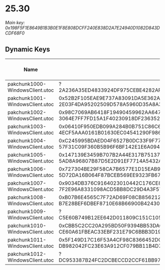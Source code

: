 # 25.30

###### *Main key: 0x198F5F1E8649B1B3B0E1F8E808DCFF240E838D2A7E24940D1082D843DCDF68F0*

## Dynamic Keys

| Name                              | Key</br>GUID                                                                                            | High Res Textures |
|-----------------------------------|---------------------------------------------------------------------------------------------------------|-------------------|
| pakchunk1000-WindowsClient.utoc   | ?</br>2A236A35ED4833924DF975CEBE4282AF | ✔️                 |
| pakchunk1001-WindowsClient.utoc   | 0x52B2F105EAE9E737A83091DA5E362A01EBCD48D3F625C7BCB06DB3AA7BCEF8D4</br>2E03F4DA95202509D578A5960D35A8A3 | ❌                 |
| pakchunk1002-WindowsClient.utoc   | 0x98C7069AB6418F19490459962AA64781CADC46F64A7070C89FD6A6A4C300F51E</br>3064E7FF7FD15A1F40230918DF236352 | ❌                |
| pakchunk1003-WindowsClient.utoc   | 0x06410F950EDB099A284B0B751C86C65C89BB2F2855904778CE0E1650626F693E</br>4ECF5AAA0161B01630EC04541290F986 | ✔️                 |
| pakchunk1004-WindowsClient.utoc   | 0xC245995BDAED04F6527B0DC33F9F77C8F1562943515D5C15979C141A1FAB2C1D</br>57F31C09F360B5B96F6BF142E1E6A094 | ❌                 |
| pakchunk1005-WindowsClient.utoc   | 0x147139E3459B707B2A44E317B7513745021B28482E1BE4D54DD3ABE08192B25A</br>5AD8A96807B87D5E2D91EF7714A5432A | ✔️                |
| pakchunk1006-WindowsClient.utoc   | 0x727304BE29F58CA7B6577E1D15EAB99D32B35C90908809E325F5F1D6D7BC1363</br>5D72DA16B064F87BCEB569EE9323FB67 | ❌                |
| pakchunk1007-WindowsClient.utoc   | 0x9034DB376C9164023010442C176CE8270761B6C2B495C6F9CC4BA89FBBF38AE9</br>7F2E96A8331098ACD5BB8DC29D4A3F57 | ✔️                |
| pakchunk1008-WindowsClient.utoc   | 0xB07B6E4565C7F72AD69F08CB85621217EEFE1565F26A186EF7A47D9D36E3952C</br>B7E28BEF6DBEF8710E68B66900B42430 | ❌                |
| pakchunk1009-WindowsClient.utoc   | ?</br>C5E60B749B12EE642D011809C151C105 | ❌                |
| pakchunk1010-WindowsClient.utoc   | 0xCBB5C2CC20A295BD50F9394BB53DAC40202BCADD60219F4F3C8D9DB5BE708629</br>CE60A61FBEAC33EBF231E79C6BBB3D19 | ✔️                |
| pakchunk1011-WindowsClient.utoc   | 0x5F149D17C16F53A4CF98C8366452DCC4F5C5CA89B7B3921C0E9485CFCADC75F4</br>DB982042FC23E63A912CF079BB11B4D7 | ❌                |
| pakchunk1012-WindowsClient.utoc   | ?</br>DC953387B24FC2DCBECCD2CCF61BB973 | ✔️                |